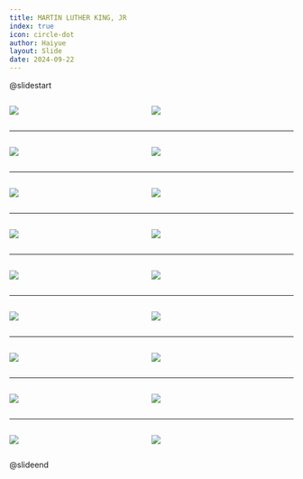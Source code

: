 ```yaml
---
title: MARTIN LUTHER KING, JR
index: true
icon: circle-dot
author: Haiyue
layout: Slide
date: 2024-09-22
---
```

 
@slidestart

<div style="display:flex">
<div style="flex:1">

![](https://raw.githubusercontent.com/yclord/reading/refs/heads/master/english/Level-M/MARTIN%20LUTHER%20KING,%20JR/001.webp)
</div>
<div style="flex:1">

![](https://raw.githubusercontent.com/yclord/reading/refs/heads/master/english/Level-M/MARTIN%20LUTHER%20KING,%20JR/002.webp)
</div>
</div>

---

<div style="display:flex">
<div style="flex:1">

![](https://raw.githubusercontent.com/yclord/reading/refs/heads/master/english/Level-M/MARTIN%20LUTHER%20KING,%20JR/003.webp)
</div>
<div style="flex:1">

![](https://raw.githubusercontent.com/yclord/reading/refs/heads/master/english/Level-M/MARTIN%20LUTHER%20KING,%20JR/004.webp)
</div>
</div>

---

<div style="display:flex">
<div style="flex:1">

![](https://raw.githubusercontent.com/yclord/reading/refs/heads/master/english/Level-M/MARTIN%20LUTHER%20KING,%20JR/005.webp)
</div>
<div style="flex:1">

![](https://raw.githubusercontent.com/yclord/reading/refs/heads/master/english/Level-M/MARTIN%20LUTHER%20KING,%20JR/006.webp)
</div>
</div>

---

<div style="display:flex">
<div style="flex:1">

![](https://raw.githubusercontent.com/yclord/reading/refs/heads/master/english/Level-M/MARTIN%20LUTHER%20KING,%20JR/007.webp)
</div>
<div style="flex:1">

![](https://raw.githubusercontent.com/yclord/reading/refs/heads/master/english/Level-M/MARTIN%20LUTHER%20KING,%20JR/008.webp)
</div>
</div>

---

<div style="display:flex">
<div style="flex:1">

![](https://raw.githubusercontent.com/yclord/reading/refs/heads/master/english/Level-M/MARTIN%20LUTHER%20KING,%20JR/009.webp)
</div>
<div style="flex:1">

![](https://raw.githubusercontent.com/yclord/reading/refs/heads/master/english/Level-M/MARTIN%20LUTHER%20KING,%20JR/010.webp)
</div>
</div>

---

<div style="display:flex">
<div style="flex:1">

![](https://raw.githubusercontent.com/yclord/reading/refs/heads/master/english/Level-M/MARTIN%20LUTHER%20KING,%20JR/011.webp)
</div>
<div style="flex:1">

![](https://raw.githubusercontent.com/yclord/reading/refs/heads/master/english/Level-M/MARTIN%20LUTHER%20KING,%20JR/012.webp)
</div>
</div>

---

<div style="display:flex">
<div style="flex:1">

![](https://raw.githubusercontent.com/yclord/reading/refs/heads/master/english/Level-M/MARTIN%20LUTHER%20KING,%20JR/013.webp)
</div>
<div style="flex:1">

![](https://raw.githubusercontent.com/yclord/reading/refs/heads/master/english/Level-M/MARTIN%20LUTHER%20KING,%20JR/014.webp)
</div>
</div>

---

<div style="display:flex">
<div style="flex:1">

![](https://raw.githubusercontent.com/yclord/reading/refs/heads/master/english/Level-M/MARTIN%20LUTHER%20KING,%20JR/015.webp)
</div>
<div style="flex:1">

![](https://raw.githubusercontent.com/yclord/reading/refs/heads/master/english/Level-M/MARTIN%20LUTHER%20KING,%20JR/016.webp)
</div>
</div>

---

<div style="display:flex">
<div style="flex:1">

![](https://raw.githubusercontent.com/yclord/reading/refs/heads/master/english/Level-M/MARTIN%20LUTHER%20KING,%20JR/017.webp)
</div>
<div style="flex:1">

![](https://raw.githubusercontent.com/yclord/reading/refs/heads/master/english/Level-M/MARTIN%20LUTHER%20KING,%20JR/018.webp)
</div>
</div>

@slideend